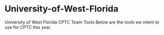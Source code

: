 # University-of-West-Florida
University of West Florida CPTC Team Tools
Below are the tools we intent to use for CPTC this year. 
